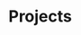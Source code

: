 <div hidden>
layout: page
title: "Projects"
permalink: https://bryanlubay.github.io/projects/
</div>

<html>

  <head>
    <meta charset="utf-8">
    <meta http-equiv="X-UA-Compatible" content="IE=edge">
    <meta name="description" content="">
    <meta name="viewport" content="width=device-width, initial-scale=1">
    <link rel="stylesheet" href="">
  </head>

  <h1> Projects </h1>

</html>